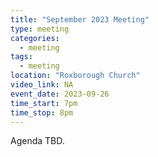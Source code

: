 ```yaml
---
title: "September 2023 Meeting"
type: meeting
categories:
  - meeting
tags:
  - meeting
location: "Roxborough Church"
video_link: NA
event_date: 2023-09-26
time_start: 7pm
time_stop: 8pm
---
```


Agenda TBD.